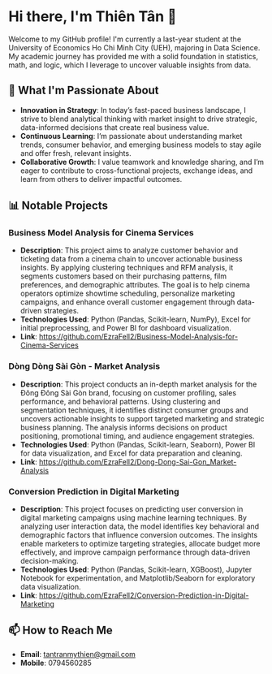 # Hi there, I'm Thiên Tân 👋

Welcome to my GitHub profile! I'm currently a last-year student at the University of Economics Ho Chi Minh City (UEH), majoring in Data Science. My academic journey has provided me with a solid foundation in statistics, math, and logic, which I leverage to uncover valuable insights from data.

## 🚀 What I'm Passionate About

- **Innovation in Strategy**: In today’s fast-paced business landscape, I strive to blend analytical thinking with market insight to drive strategic, data-informed decisions that create real business value.
- **Continuous Learning**: I’m passionate about understanding market trends, consumer behavior, and emerging business models to stay agile and offer fresh, relevant insights.
- **Collaborative Growth**: I value teamwork and knowledge sharing, and I’m eager to contribute to cross-functional projects, exchange ideas, and learn from others to deliver impactful outcomes.
## 📊 Notable Projects
### Business Model Analysis for Cinema Services

- **Description**: This project aims to analyze customer behavior and ticketing data from a cinema chain to uncover actionable business insights. By applying clustering techniques and RFM analysis, it segments customers based on their purchasing patterns, film preferences, and demographic attributes. The goal is to help cinema operators optimize showtime scheduling, personalize marketing campaigns, and enhance overall customer engagement through data-driven strategies.
- **Technologies Used**: Python (Pandas, Scikit-learn, NumPy), Excel for initial preprocessing, and Power BI for dashboard visualization.
- **Link**: https://github.com/EzraFell2/Business-Model-Analysis-for-Cinema-Services

### Dòng Dòng Sài Gòn - Market Analysis

- **Description**: This project conducts an in-depth market analysis for the Đông Đông Sài Gòn brand, focusing on customer profiling, sales performance, and behavioral patterns. Using clustering and segmentation techniques, it identifies distinct consumer groups and uncovers actionable insights to support targeted marketing and strategic business planning. The analysis informs decisions on product positioning, promotional timing, and audience engagement strategies.
- **Technologies Used**: Python (Pandas, Scikit-learn, Seaborn), Power BI for data visualization, and Excel for data preparation and cleaning.
- **Link**: https://github.com/EzraFell2/Dong-Dong-Sai-Gon_Market-Analysis



### Conversion Prediction in Digital Marketing

- **Description**: This project focuses on predicting user conversion in digital marketing campaigns using machine learning techniques. By analyzing user interaction data, the model identifies key behavioral and demographic factors that influence conversion outcomes. The insights enable marketers to optimize targeting strategies, allocate budget more effectively, and improve campaign performance through data-driven decision-making.
- **Technologies Used**: Python (Pandas, Scikit-learn, XGBoost), Jupyter Notebook for experimentation, and Matplotlib/Seaborn for exploratory data visualization.
- **Link**: https://github.com/EzraFell2/Conversion-Prediction-in-Digital-Marketing
  
## 📫 How to Reach Me

- **Email**: [tantranmythien@gmail.com](mailto:tantranmythien@gmail.com)
- **Mobile**: 0794560285
